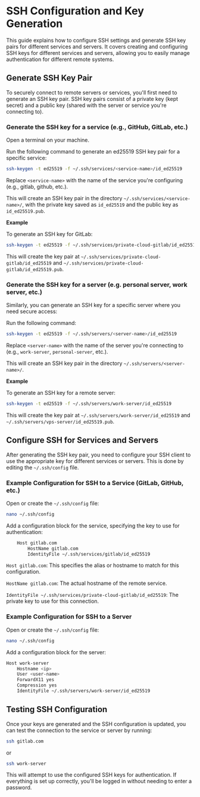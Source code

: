 # SSH Configuration and Key Generation

This guide explains how to configure SSH settings and generate SSH key pairs for different services and servers. It covers creating and configuring SSH keys for different services and servers, allowing you to easily manage authentication for different remote systems.

## Generate SSH Key Pair

To securely connect to remote servers or services, you'll first need to generate an SSH key pair. SSH key pairs consist of a private key (kept secret) and a public key (shared with the server or service you're connecting to).

### Generate the SSH key for a service (e.g., GitHub, GitLab, etc.)

Open a terminal on your machine.

Run the following command to generate an ed25519 SSH key pair for a specific service:

```bash
ssh-keygen -t ed25519 -f ~/.ssh/services/<service-name>/id_ed25519
```

Replace `<service-name>` with the name of the service you're configuring (e.g., gitlab, github, etc.).

This will create an SSH key pair in the directory `~/.ssh/services/<service-name>/`, with the private key saved as `id_ed25519` and the public key as `id_ed25519.pub`.

**Example**

To generate an SSH key for GitLab:

```bash
ssh-keygen -t ed25519 -f ~/.ssh/services/private-cloud-gitlab/id_ed25519
```

This will create the key pair at `~/.ssh/services/private-cloud-gitlab/id_ed25519` and `~/.ssh/services/private-cloud-gitlab/id_ed25519.pub`.

### Generate the SSH key for a server (e.g. personal server, work server, etc.)

Similarly, you can generate an SSH key for a specific server where you need secure access:

Run the following command:

```bash
ssh-keygen -t ed25519 -f ~/.ssh/servers/<server-name>/id_ed25519
```

Replace `<server-name>` with the name of the server you're connecting to (e.g., `work-server`, `personal-server`, etc.).

This will create an SSH key pair in the directory `~/.ssh/servers/<server-name>/`.

**Example**

To generate an SSH key for a remote server:

```bash
ssh-keygen -t ed25519 -f ~/.ssh/servers/work-server/id_ed25519
```

This will create the key pair at `~/.ssh/servers/work-server/id_ed25519` and `~/.ssh/servers/vps-server/id_ed25519.pub`.

## Configure SSH for Services and Servers

After generating the SSH key pair, you need to configure your SSH client to use the appropriate key for different services or servers. This is done by editing the `~/.ssh/config` file.

### Example Configuration for SSH to a Service (GitLab, GitHub, etc.)

Open or create the `~/.ssh/config` file:

```bash
nano ~/.ssh/config
```

Add a configuration block for the service, specifying the key to use for authentication:

```bash
    Host gitlab.com
        HostName gitlab.com
        IdentityFile ~/.ssh/services/gitlab/id_ed25519
```

`Host gitlab.com`: This specifies the alias or hostname to match for this configuration.

`HostName gitlab.com`: The actual hostname of the remote service.

`IdentityFile ~/.ssh/services/private-cloud-gitlab/id_ed25519`: The private key to use for this connection.

### Example Configuration for SSH to a Server

Open or create the `~/.ssh/config` file:

```bash
nano ~/.ssh/config
```

Add a configuration block for the server:

```bash
Host work-server
	Hostname <ip>
	User <user-name>
	ForwardX11 yes
	Compression yes
	IdentityFile ~/.ssh/servers/work-server/id_ed25519
```

## Testing SSH Configuration

Once your keys are generated and the SSH configuration is updated, you can test the connection to the service or server by running:

```bash
ssh gitlab.com
```

or

```bash
ssh work-server
```

This will attempt to use the configured SSH keys for authentication. If everything is set up correctly, you'll be logged in without needing to enter a password.
